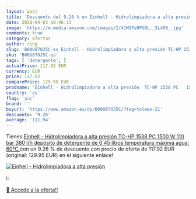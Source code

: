 ```yaml
---
layout: post
title: 'Descuento del 9.26 % en Einhell - Hidrolimpiadora a alta presión'
date: 2020-04-03 10:46:13
image: 'https://m.media-amazon.com/images/I/41WIPa9PG0L._SL400_.jpg'
comments: true
category: ofertas
author: ring
slug: 'B00U87OJ5C-es Einhell - Hidrolimpiadora a alta presión TC-HP 1538 PC...'
sku: 'B00U87OJ5C-es'
tags: [ 'detergente', ]
actualPrice: 117.92 EUR
currency: EUR
price: 117.92
comparePrice: 129.95 EUR
prodname: 'Einhell - Hidrolimpiadora a alta presión  TC-HP 1538 PC   1500 W  110 bar  380 l/h  depósito de detergente de 0 45 litros  temperatura máxima agua: 60°C '
country: 'es'
flag: '🇪🇸'
brand: ''
buyurl: 'https://www.amazon.es/dp/B00U87OJ5C/?tag=tolees-21'
descuento: '9.26'
average: '111.94'
---
```


Tienes [Einhell - Hidrolimpiadora a alta presión  TC-HP 1538 PC   1500 W  110 bar  380 l/h  depósito de detergente de 0 45 litros  temperatura máxima agua: 60°C ](https://www.amazon.es/dp/B00U87OJ5C/?tag=tolees-21) con un 9.26 % de descuento con precio de oferta de 117.92 EUR (original: 129.95 EUR) en el siguiente enlace!

[![Einhell - Hidrolimpiadora a alta presión](https://m.media-amazon.com/images/I/41WIPa9PG0L._SL400_.jpg)](https://www.amazon.es/dp/B00U87OJ5C/?tag=tolees-21)

ℹ️:


[🛒 Accede a la oferta!!](https://www.amazon.es/dp/B00U87OJ5C/?tag=tolees-21)
